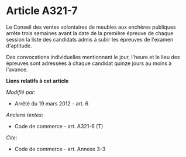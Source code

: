 # Article A321-7

Le Conseil des ventes volontaires de meubles aux enchères publiques arrête trois semaines avant la date de la première
épreuve de chaque session la liste des candidats admis à subir les épreuves de l'examen d'aptitude.

Des convocations individuelles mentionnant le jour, l'heure et le lieu des épreuves sont adressées à chaque candidat quinze
jours au moins à l'avance.

**Liens relatifs à cet article**

_Modifié par_:

  - Arrêté du 19 mars 2012 - art. 6

_Anciens textes_:

  - Code de commerce - art. A321-6 (T)

_Cite_:

  - Code de commerce - art. Annexe 3-3
